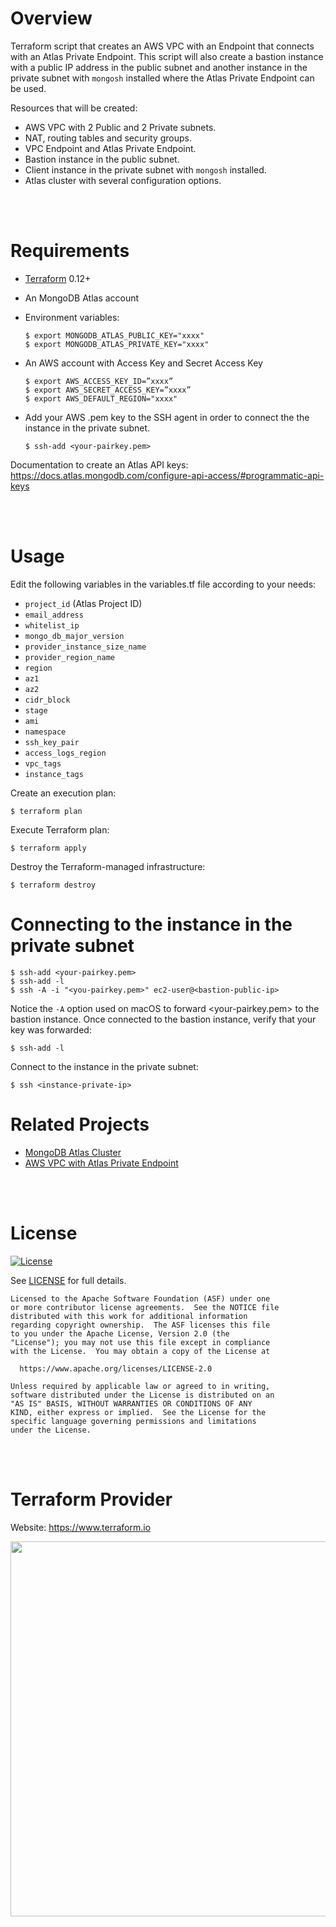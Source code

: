 # Overview

Terraform script that creates an AWS VPC with an Endpoint that connects with an Atlas Private Endpoint. This script will also create a bastion instance with a public IP address in the public subnet and another instance in the private subnet with `mongosh` installed where the Atlas Private Endpoint can be used.

Resources that will be created:
- AWS VPC with 2 Public and 2 Private subnets.
- NAT, routing tables and security groups.
- VPC Endpoint and Atlas Private Endpoint.
- Bastion instance in the public subnet.
- Client instance in the private subnet with `mongosh` installed.
- Atlas cluster with several configuration options.

<br/><br/>

# Requirements

- [Terraform](https://www.terraform.io/downloads.html) 0.12+
- An MongoDB Atlas account
- Environment variables:
    ```
    $ export MONGODB_ATLAS_PUBLIC_KEY="xxxx"
    $ export MONGODB_ATLAS_PRIVATE_KEY="xxxx"
    ```

- An AWS account with Access Key and Secret Access Key
    ```
    $ export AWS_ACCESS_KEY_ID=”xxxx”
    $ export AWS_SECRET_ACCESS_KEY=”xxxx”
    $ export AWS_DEFAULT_REGION="xxxx"
    ```

- Add your AWS .pem key to the SSH agent in order to connect the the instance in the private subnet.
    ```
    $ ssh-add <your-pairkey.pem>
    ```

Documentation to create an Atlas API keys: https://docs.atlas.mongodb.com/configure-api-access/#programmatic-api-keys

<br/><br/>
# Usage

Edit the following variables in the variables.tf file according to your needs:
- `project_id` (Atlas Project ID)
- `email_address`
- `whitelist_ip`
- `mongo_db_major_version`
- `provider_instance_size_name`
- `provider_region_name`
- `region`
- `az1`
- `az2`
- `cidr_block`
- `stage`
- `ami`
- `namespace`
- `ssh_key_pair`
- `access_logs_region`
- `vpc_tags`
- `instance_tags`


Create an execution plan:
```
$ terraform plan
```

Execute Terraform plan:
```
$ terraform apply
```

Destroy the Terraform-managed infrastructure:
```
$ terraform destroy
```

# Connecting to the instance in the private subnet

```
$ ssh-add <your-pairkey.pem>
$ ssh-add -l
$ ssh -A -i "<you-pairkey.pem>" ec2-user@<bastion-public-ip>
```
Notice the `-A` option used on macOS to forward <your-pairkey.pem> to the bastion instance.
Once connected to the bastion instance, verify that your key was forwarded:
```
$ ssh-add -l
```

Connect to the instance in the private subnet:
```
$ ssh <instance-private-ip>
```


# Related Projects

- [MongoDB Atlas Cluster](https://github.com/MartinCanovas/mongodb-atlas)
- [AWS VPC with Atlas Private Endpoint](https://github.com/MartinCanovas/aws-vpc-atlas-private-endpoint)

<br/><br/>
# License 

[![License](https://img.shields.io/badge/License-Apache%202.0-blue.svg)](https://opensource.org/licenses/Apache-2.0) 

See [LICENSE](LICENSE) for full details.

    Licensed to the Apache Software Foundation (ASF) under one
    or more contributor license agreements.  See the NOTICE file
    distributed with this work for additional information
    regarding copyright ownership.  The ASF licenses this file
    to you under the Apache License, Version 2.0 (the
    "License"); you may not use this file except in compliance
    with the License.  You may obtain a copy of the License at

      https://www.apache.org/licenses/LICENSE-2.0

    Unless required by applicable law or agreed to in writing,
    software distributed under the License is distributed on an
    "AS IS" BASIS, WITHOUT WARRANTIES OR CONDITIONS OF ANY
    KIND, either express or implied.  See the License for the
    specific language governing permissions and limitations
    under the License.


<br/><br/>
# Terraform Provider

Website: https://www.terraform.io

<img src="https://cdn.rawgit.com/hashicorp/terraform-website/master/content/source/assets/images/logo-hashicorp.svg" width="600px">
